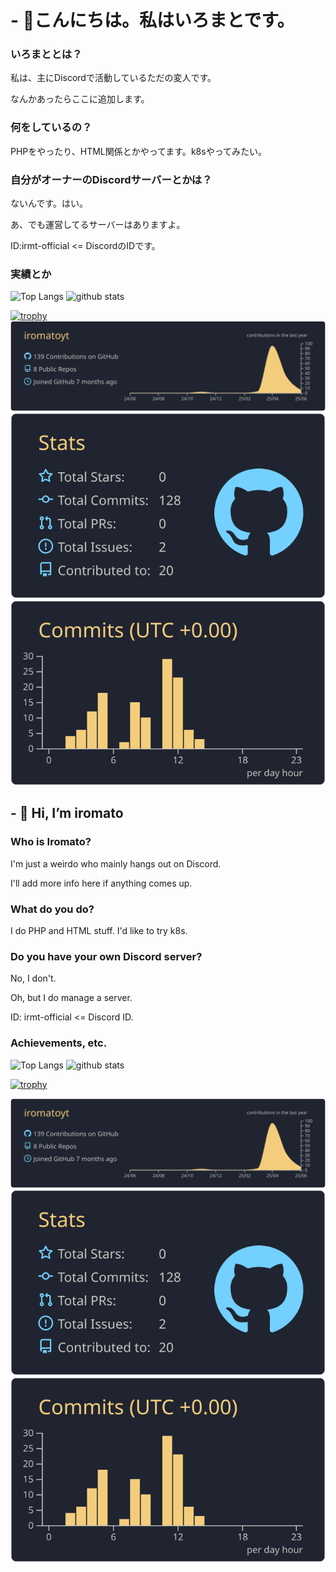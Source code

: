 # - 👋こんにちは。私はいろまとです。
### いろまととは？

私は、主にDiscordで活動しているただの変人です。

なんかあったらここに追加します。


### 何をしているの？
PHPをやったり、HTML関係とかやってます。k8sやってみたい。

### 自分がオーナーのDiscordサーバーとかは？
ないんです。はい。

あ、でも運営してるサーバーはありますよ。

ID:irmt-official <= DiscordのIDです。

### 実績とか

<p align="left"> 
  <img alt="Top Langs" height="200px" src="https://github-readme-stats.vercel.app/api/top-langs/?username=iromatoyt&show_icons=true&theme=dracula" />
  <img alt="github stats" height="200px" src="https://github-readme-stats.vercel.app/api?username=iromatoyt&theme=dracula&show_icons=ture" />
</p>

[![trophy](https://github-profile-trophy.vercel.app/?username=iromatoyt&theme=dracula&column=7
)](https://github.com/ryo-ma/github-profile-trophy)
![](https://raw.githubusercontent.com/iromatoyt/iromatoyt/main/profile-summary-card-output/ayu_mirage/0-profile-details.svg)
![](https://raw.githubusercontent.com/iromatoyt/iromatoyt/main/profile-summary-card-output/ayu_mirage/3-stats.svg)
![](https://raw.githubusercontent.com/iromatoyt/iromatoyt/main/profile-summary-card-output/ayu_mirage/4-productive-time.svg)

## - 👋 Hi, I’m iromato
### Who is Iromato?

I'm just a weirdo who mainly hangs out on Discord.

I'll add more info here if anything comes up.


### What do you do?
I do PHP and HTML stuff. I'd like to try k8s.

### Do you have your own Discord server?
No, I don't.

Oh, but I do manage a server.  

ID: irmt-official <= Discord ID.  

### Achievements, etc.

<p align="left"> 
  <img alt="Top Langs" height="200px" src="https://github-readme-stats.vercel.app/api/top-langs/?username=iromatoyt&show_icons=true&theme=dracula" />
  <img alt="github stats" height="200px" src="https://github-readme-stats.vercel.app/api?username=iromatoyt&theme=dracula&show_icons=ture" />
</p>

[![trophy](https://github-profile-trophy.vercel.app/?username=iromatoyt&theme=dracula&column=7
)](https://github.com/ryo-ma/github-profile-trophy)

![](https://raw.githubusercontent.com/iromatoyt/iromatoyt/main/profile-summary-card-output/ayu_mirage/0-profile-details.svg)
![](https://raw.githubusercontent.com/iromatoyt/iromatoyt/main/profile-summary-card-output/ayu_mirage/3-stats.svg)
![](https://raw.githubusercontent.com/iromatoyt/iromatoyt/main/profile-summary-card-output/ayu_mirage/4-productive-time.svg)
